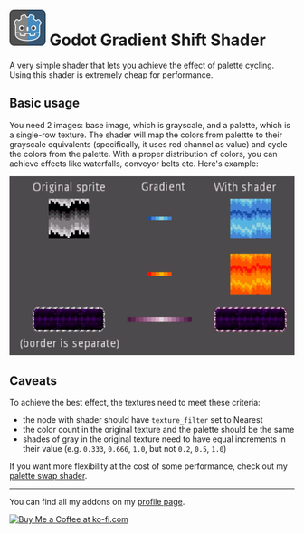 # <img src="https://github.com/KoBeWi/Godot-Gradient-Shift-Shader/blob/main/Media/Icon.png" width="64" height="64"> Godot Gradient Shift Shader
A very simple shader that lets you achieve the effect of palette cycling. Using this shader is extremely cheap for performance.

## Basic usage

You need 2 images: base image, which is grayscale, and a palette, which is a single-row texture. The shader will map the colors from palettte to their grayscale equivalents (specifically, it uses red channel as value) and cycle the colors from the palette. With a proper distribution of colors, you can achieve effects like waterfalls, conveyor belts etc. Here's example:

![](https://github.com/KoBeWi/Godot-Gradient-Shift-Shader/blob/main/Media/ReadmeExample.gif)

## Caveats

To achieve the best effect, the textures need to meet these criteria:

- the node with shader should have `texture_filter` set to Nearest
- the color count in the original texture and the palette should be the same
- shades of gray in the original texture need to have equal increments in their value (e.g. `0.333`, `0.666`, `1.0`, but not `0.2`, `0.5`, `1.0`)

If you want more flexibility at the cost of some performance, check out my [palette swap shader](https://github.com/KoBeWi/Godot-Palette-Swap-Shader).

___
You can find all my addons on my [profile page](https://github.com/KoBeWi).

<a href='https://ko-fi.com/W7W7AD4W4' target='_blank'><img height='36' style='border:0px;height:36px;' src='https://cdn.ko-fi.com/cdn/kofi1.png?v=3' border='0' alt='Buy Me a Coffee at ko-fi.com' /></a>
